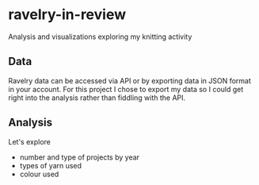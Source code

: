 # ravelry-in-review
Analysis and visualizations exploring my knitting activity

## Data

Ravelry data can be accessed via API or by exporting data in JSON format in your account. For this project I chose to export my data so I could get right into the analysis rather than fiddling with the API.

## Analysis

Let's explore

- number and type of projects by year
- types of yarn used
- colour used
